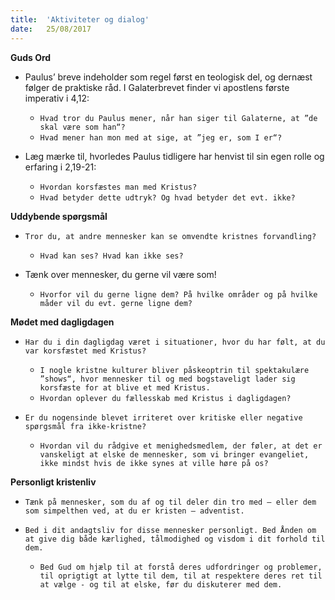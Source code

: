 ```yaml
---
title:  'Aktiviteter og dialog'
date:   25/08/2017
---
```


**Guds Ord**

* Paulus’ breve indeholder som regel først en teologisk del, og dernæst følger de praktiske råd. I Galaterbrevet finder vi apostlens første imperativ i 4,12:
  * `Hvad tror du Paulus mener, når han siger til Galaterne, at ”de skal være som han“?`
  * `Hvad mener han mon med at sige, at ”jeg er, som I er“?`

* Læg mærke til, hvorledes Paulus tidligere har henvist til sin egen rolle og erfaring i 2,19-21:
  * `Hvordan korsfæstes man med Kristus?`
  * `Hvad betyder dette udtryk? Og hvad betyder det evt. ikke?`

**Uddybende spørgsmål**

* `Tror du, at andre mennesker kan se omvendte kristnes forvandling?`
  * `Hvad kan ses? Hvad kan ikke ses?`

* Tænk over mennesker, du gerne vil være som!
  * `Hvorfor vil du gerne ligne dem? På hvilke områder og på hvilke måder vil du evt. gerne ligne dem?`

**Mødet med dagligdagen**

* `Har du i din dagligdag været i situationer, hvor du har følt, at du var korsfæstet med Kristus?`
  * `I nogle kristne kulturer bliver påskeoptrin til spektakulære ”shows“, hvor mennesker til og med bogstaveligt lader sig
korsfæste for at blive et med Kristus.`
  * `Hvordan oplever du fællesskab med Kristus i dagligdagen?`

* `Er du nogensinde blevet irriteret over kritiske eller negative spørgsmål fra ikke-kristne?`
  * `Hvordan vil du rådgive et menighedsmedlem, der føler, at det er vanskeligt at elske de mennesker, som vi bringer evangeliet, ikke mindst hvis de ikke synes at ville høre på os?`

**Personligt kristenliv**

* `Tænk på mennesker, som du af og til deler din tro med – eller dem som simpelthen ved, at du er kristen – adventist.`

* `Bed i dit andagtsliv for disse mennesker personligt. Bed Ånden om at give dig både kærlighed, tålmodighed og visdom i dit forhold til dem.`
  * `Bed Gud om hjælp til at forstå deres udfordringer og problemer, til oprigtigt at lytte til dem, til at respektere deres ret til at vælge - og til at elske, før du diskuterer med dem.`
